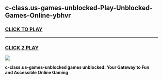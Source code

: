 
## c-class.us-games-unblocked-Play-Unblocked-Games-Online-ybhvr
<h3>
<a href="https://premium76.site?title=c-class.us-games-unblocked&ref=25A">CLICK TO PLAY</a></h3>
<hr>

<h3>
<a href="https://premium76.site?title=c-class.us-games-unblocked&ref=25A">CLICK 2 PLAY</a>
  
</h3>

<a href="https://premium76.site?title=c-class.us-games-unblocked&ref=25A"><img src="https://clearcache.store/games.png"></a>


**c-class.us-games-unblocked games unblocked: Your Gateway to Fun and Accessible Online Gaming**
